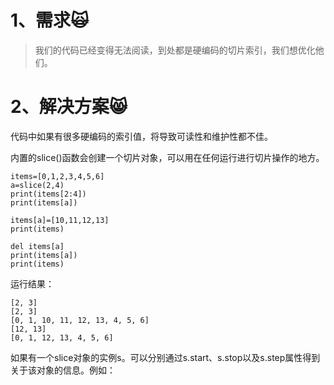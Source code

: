 # 1、需求🙀

> 我们的代码已经变得无法阅读，到处都是硬编码的切片索引，我们想优化他们。

# 2、解决方案😸

代码中如果有很多硬编码的索引值，将导致可读性和维护性都不佳。

内置的slice\(\)函数会创建一个切片对象，可以用在任何运行进行切片操作的地方。

```
items=[0,1,2,3,4,5,6]
a=slice(2,4)
print(items[2:4])
print(items[a])

items[a]=[10,11,12,13]
print(items)

del items[a]
print(items[a])
print(items)
```

运行结果：

```
[2, 3]
[2, 3]
[0, 1, 10, 11, 12, 13, 4, 5, 6]
[12, 13]
[0, 1, 12, 13, 4, 5, 6]
```

如果有一个slice对象的实例s。可以分别通过s.start、s.stop以及s.step属性得到关于该对象的信息。例如：

```

```



